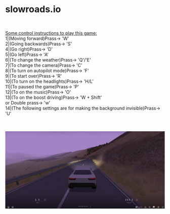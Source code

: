 # slowroads.io
<br>
<p>
<u>Some control instructions to play this game:</u>
<br>
1|(Moving forward)Prass-> 'W'
<br>
2|(Going backwards)Prass-> 'S'
<br>
4|(Go right)Prass-> 'D'
<br>
5|(Go left)Prass-> 'A'
<br>
6|(To change the weather)Prass-> 'Q'/'E'
<br>
7|(To change the camera)Prass-> 'C'
<br>
8|(To turn on autopilot mode)Prass-> 'F'
<br>
9|(To start over)Prass-> 'R'
<br>
10|(To turn on the headlights)Prass-> 'H/L'
<br>
11|(To paused the game)Prass-> 'P'
<br>
12|(To on the music)Prass-> 'O'
<br>
13|(To on the boost driving)Prass-> 'W + Shift' 
    <br>
    or Double prass-> 'w'
<br>
14|(The following settings are for making the background invisible)Prass-> 'U'
</p>
<br>
<br>
<img src="ss.png" alt="slowroads.io" width="650">